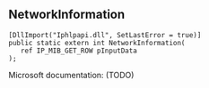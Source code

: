 ## NetworkInformation

```
[DllImport("Iphlpapi.dll", SetLastError = true)]
public static extern int NetworkInformation(
   ref IP_MIB_GET_ROW pInputData
);
```

Microsoft documentation: (TODO)

